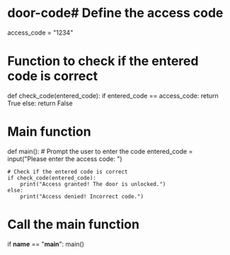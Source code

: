 # door-code# Define the access code
access_code = "1234"

# Function to check if the entered code is correct
def check_code(entered_code):
    if entered_code == access_code:
        return True
    else:
        return False

# Main function
def main():
    # Prompt the user to enter the code
    entered_code = input("Please enter the access code: ")
    
    # Check if the entered code is correct
    if check_code(entered_code):
        print("Access granted! The door is unlocked.")
    else:
        print("Access denied! Incorrect code.")

# Call the main function
if __name__ == "__main__":
    main()
